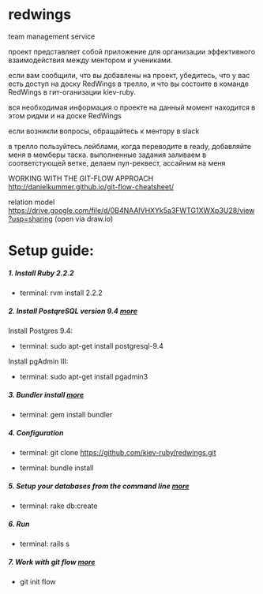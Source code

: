 # redwings
team management service

проект представляет собой приложение для организации эффективного взаимодействия между ментором и учениками.

если вам сообщили, что вы добавлены на проект, убедитесь, что у вас есть доступ на доску RedWings в трелло, и что вы состоите в команде RedWings в гит-оганизации kiev-ruby.

вся необходимая информация о проекте на данный момент находится в этом ридми и на доске RedWings

если возникли вопросы, обращайтесь к ментору в slack


в трелло пользуйтесь лейблами, когда переводите в ready, добавляйте меня в мемберы таска.
выполненные задания заливаем в соответстующей ветке, делаем пул-реквест, ассайним на меня

WORKING WITH THE GIT-FLOW APPROACH http://danielkummer.github.io/git-flow-cheatsheet/

relation model
https://drive.google.com/file/d/0B4NAAlVHXYk5a3FWTG1XWXp3U28/view?usp=sharing (open via draw.io)



# Setup guide:


##### 1. Install Ruby 2.2.2

* terminal: rvm install 2.2.2  


##### 2. Install PostqreSQL version 9.4 [more](http://www.postgresql.org/download/linux/ubuntu/)

Install Postgres 9.4:

* terminal: sudo apt-get install postgresql-9.4

Install pgAdmin III:

* terminal: sudo apt-get install pgadmin3


##### 3. Bundler install [more](http://bundler.io)

* terminal: gem install bundler 

##### 4. Configuration

* terminal: git clone https://github.com/kiev-ruby/redwings.git 

* terminal: bundle install

##### 5. Setup your databases from the command line [more](https://www.digitalocean.com/community/tutorials/how-to-setup-ruby-on-rails-with-postgres)

* terminal: rake db:create

##### 6. Run

* terminal: rails s 

##### 7. Work with git flow [more](http://danielkummer.github.io/git-flow-cheatsheet/)

* git init flow

